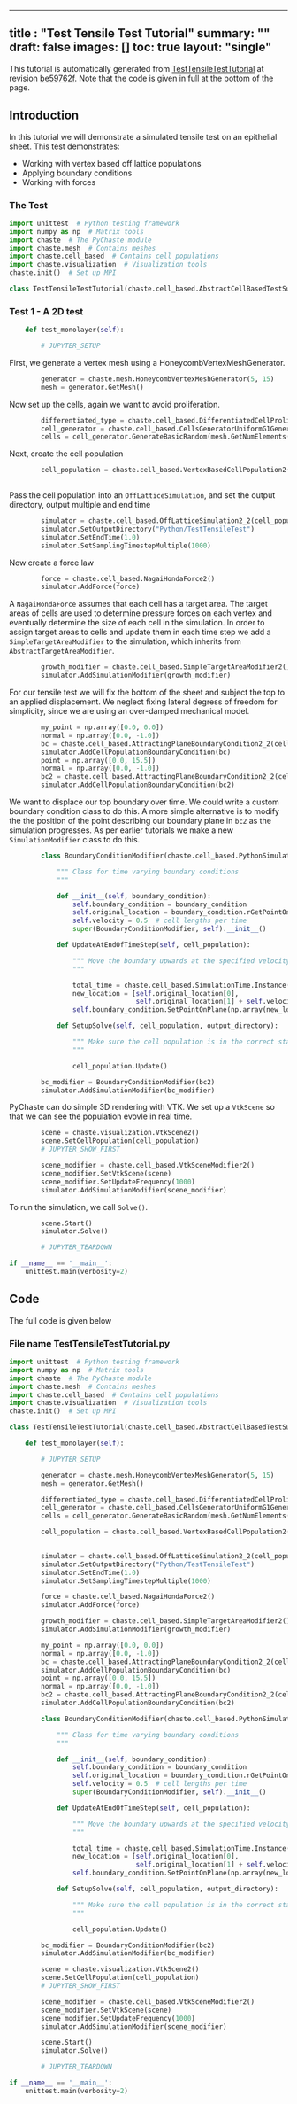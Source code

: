 
---
title : "Test Tensile Test Tutorial"
summary: ""
draft: false
images: []
toc: true
layout: "single"
---

This tutorial is automatically generated from [TestTensileTestTutorial](https://github.com/Chaste/PyChaste/blob/develop/test/python/cell_based/tutorials/TestTensileTestTutorial.py) at revision [be59762f](https://github.com/Chaste/PyChaste/commit/be59762fe3e4709aa796fb442199fd23cadfd269).
Note that the code is given in full at the bottom of the page.


## Introduction
In this tutorial we will demonstrate a simulated tensile test on an epithelial sheet. This test
demonstrates:
 * Working with vertex based off lattice populations
 * Applying boundary conditions
 * Working with forces
 
### The Test

```python
import unittest  # Python testing framework
import numpy as np  # Matrix tools
import chaste  # The PyChaste module
import chaste.mesh  # Contains meshes
import chaste.cell_based  # Contains cell populations
import chaste.visualization  # Visualization tools
chaste.init()  # Set up MPI

class TestTensileTestTutorial(chaste.cell_based.AbstractCellBasedTestSuite):

```
### Test 1 - A 2D test

```python
    def test_monolayer(self):

        # JUPYTER_SETUP

```
First, we generate a vertex mesh using a HoneycombVertexMeshGenerator.

```python
        generator = chaste.mesh.HoneycombVertexMeshGenerator(5, 15)
        mesh = generator.GetMesh()

```
Now set up the cells, again we want to avoid proliferation.

```python
        differentiated_type = chaste.cell_based.DifferentiatedCellProliferativeType()
        cell_generator = chaste.cell_based.CellsGeneratorUniformG1GenerationalCellCycleModel_2()
        cells = cell_generator.GenerateBasicRandom(mesh.GetNumElements(), differentiated_type)

```
Next, create the cell population

```python
        cell_population = chaste.cell_based.VertexBasedCellPopulation2(mesh,
                                                                       cells)

```
Pass the cell population into an `OffLatticeSimulation`, and set the output directory, output multiple and end time

```python
        simulator = chaste.cell_based.OffLatticeSimulation2_2(cell_population)
        simulator.SetOutputDirectory("Python/TestTensileTest")
        simulator.SetEndTime(1.0)
        simulator.SetSamplingTimestepMultiple(1000)

```
Now create a force law

```python
        force = chaste.cell_based.NagaiHondaForce2()
        simulator.AddForce(force)

```
A `NagaiHondaForce` assumes that each cell has a target area. The target areas of cells are used to determine
pressure forces on each vertex and eventually determine the size of each cell in the simulation.
In order to assign target areas to cells and update them in each time step we add a `SimpleTargetAreaModifier`
to the simulation, which inherits from `AbstractTargetAreaModifier`.

```python
        growth_modifier = chaste.cell_based.SimpleTargetAreaModifier2()
        simulator.AddSimulationModifier(growth_modifier)

```
For our tensile test we will fix the bottom of the sheet and subject the top to an applied displacement. We neglect
fixing lateral degress of freedom for simplicity, since we are using an over-damped mechanical model.

```python
        my_point = np.array([0.0, 0.0])
        normal = np.array([0.0, -1.0])
        bc = chaste.cell_based.AttractingPlaneBoundaryCondition2_2(cell_population, my_point, normal)
        simulator.AddCellPopulationBoundaryCondition(bc)
        point = np.array([0.0, 15.5])
        normal = np.array([0.0, -1.0])
        bc2 = chaste.cell_based.AttractingPlaneBoundaryCondition2_2(cell_population, point, normal)
        simulator.AddCellPopulationBoundaryCondition(bc2)

```
We want to displace our top boundary over time. We could write a custom boundary condition class to do this.
A more simple alternative is to modify the the position of the point describing our boundary plane in `bc2`
as the simulation progresses. As per earlier tutorials we make a new `SimulationModifier` class to do this.

```python
        class BoundaryConditionModifier(chaste.cell_based.PythonSimulationModifier2):

            """ Class for time varying boundary conditions
            """

            def __init__(self, boundary_condition):
                self.boundary_condition = boundary_condition
                self.original_location = boundary_condition.rGetPointOnPlane()
                self.velocity = 0.5  # cell lengths per time
                super(BoundaryConditionModifier, self).__init__()

            def UpdateAtEndOfTimeStep(self, cell_population):

                """ Move the boundary upwards at the specified velocity
                """

                total_time = chaste.cell_based.SimulationTime.Instance().GetTime()
                new_location = [self.original_location[0],
                                self.original_location[1] + self.velocity*total_time]
                self.boundary_condition.SetPointOnPlane(np.array(new_location))

            def SetupSolve(self, cell_population, output_directory):

                """ Make sure the cell population is in the correct state at the start of the simulation
                """

                cell_population.Update()

        bc_modifier = BoundaryConditionModifier(bc2)
        simulator.AddSimulationModifier(bc_modifier)

```
PyChaste can do simple 3D rendering with VTK. We set up a `VtkScene` so that we can see the population
evovle in real time.

```python
        scene = chaste.visualization.VtkScene2()
        scene.SetCellPopulation(cell_population)
        # JUPYTER_SHOW_FIRST

        scene_modifier = chaste.cell_based.VtkSceneModifier2()
        scene_modifier.SetVtkScene(scene)
        scene_modifier.SetUpdateFrequency(1000)
        simulator.AddSimulationModifier(scene_modifier)

```
To run the simulation, we call `Solve()`.

```python
        scene.Start()
        simulator.Solve()

        # JUPYTER_TEARDOWN

if __name__ == '__main__':
    unittest.main(verbosity=2)

```


## Code 
The full code is given below


### File name TestTensileTestTutorial.py 

```python
import unittest  # Python testing framework
import numpy as np  # Matrix tools
import chaste  # The PyChaste module
import chaste.mesh  # Contains meshes
import chaste.cell_based  # Contains cell populations
import chaste.visualization  # Visualization tools
chaste.init()  # Set up MPI

class TestTensileTestTutorial(chaste.cell_based.AbstractCellBasedTestSuite):

    def test_monolayer(self):

        # JUPYTER_SETUP

        generator = chaste.mesh.HoneycombVertexMeshGenerator(5, 15)
        mesh = generator.GetMesh()

        differentiated_type = chaste.cell_based.DifferentiatedCellProliferativeType()
        cell_generator = chaste.cell_based.CellsGeneratorUniformG1GenerationalCellCycleModel_2()
        cells = cell_generator.GenerateBasicRandom(mesh.GetNumElements(), differentiated_type)

        cell_population = chaste.cell_based.VertexBasedCellPopulation2(mesh,
                                                                       cells)

        simulator = chaste.cell_based.OffLatticeSimulation2_2(cell_population)
        simulator.SetOutputDirectory("Python/TestTensileTest")
        simulator.SetEndTime(1.0)
        simulator.SetSamplingTimestepMultiple(1000)

        force = chaste.cell_based.NagaiHondaForce2()
        simulator.AddForce(force)

        growth_modifier = chaste.cell_based.SimpleTargetAreaModifier2()
        simulator.AddSimulationModifier(growth_modifier)

        my_point = np.array([0.0, 0.0])
        normal = np.array([0.0, -1.0])
        bc = chaste.cell_based.AttractingPlaneBoundaryCondition2_2(cell_population, my_point, normal)
        simulator.AddCellPopulationBoundaryCondition(bc)
        point = np.array([0.0, 15.5])
        normal = np.array([0.0, -1.0])
        bc2 = chaste.cell_based.AttractingPlaneBoundaryCondition2_2(cell_population, point, normal)
        simulator.AddCellPopulationBoundaryCondition(bc2)

        class BoundaryConditionModifier(chaste.cell_based.PythonSimulationModifier2):

            """ Class for time varying boundary conditions
            """

            def __init__(self, boundary_condition):
                self.boundary_condition = boundary_condition
                self.original_location = boundary_condition.rGetPointOnPlane()
                self.velocity = 0.5  # cell lengths per time
                super(BoundaryConditionModifier, self).__init__()

            def UpdateAtEndOfTimeStep(self, cell_population):

                """ Move the boundary upwards at the specified velocity
                """

                total_time = chaste.cell_based.SimulationTime.Instance().GetTime()
                new_location = [self.original_location[0],
                                self.original_location[1] + self.velocity*total_time]
                self.boundary_condition.SetPointOnPlane(np.array(new_location))

            def SetupSolve(self, cell_population, output_directory):

                """ Make sure the cell population is in the correct state at the start of the simulation
                """

                cell_population.Update()

        bc_modifier = BoundaryConditionModifier(bc2)
        simulator.AddSimulationModifier(bc_modifier)

        scene = chaste.visualization.VtkScene2()
        scene.SetCellPopulation(cell_population)
        # JUPYTER_SHOW_FIRST

        scene_modifier = chaste.cell_based.VtkSceneModifier2()
        scene_modifier.SetVtkScene(scene)
        scene_modifier.SetUpdateFrequency(1000)
        simulator.AddSimulationModifier(scene_modifier)

        scene.Start()
        simulator.Solve()

        # JUPYTER_TEARDOWN

if __name__ == '__main__':
    unittest.main(verbosity=2)

```

